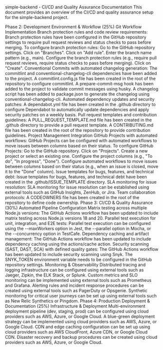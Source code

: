 simple-backend - CI/CD and Quality Assurance Documentation
This document provides an overview of the CI/CD and quality assurance setup for the simple-backend project.

Phase 2: Development Environment & Workflow (25%)
Git Workflow Implementation
Branch protection rules and code review requirements:
Branch protection rules have been configured in the GitHub repository settings to require pull request reviews and status checks to pass before merging.
To configure branch protection rules:
Go to the GitHub repository settings.
Click on "Branches".
Click on "Add rule".
Enter the branch name pattern (e.g., main).
Configure the branch protection rules (e.g., require pull request reviews, require status checks to pass before merging).
Click on "Create".
Conventional Commits with automated changelog generation:
The commitlint and conventional-changelog-cli dependencies have been added to the project.
A commitlint.config.js file has been created in the root of the repository to configure commitlint.
A prepare-commit-msg hook has been added to the project to validate commit messages using husky.
A changelog script has been added to package.json to generate the changelog using conventional-changelog-cli.
Automated dependency updates and security patches:
A dependabot.yml file has been created in the .github directory to configure Dependabot to automatically update dependencies and apply security patches on a weekly basis.
Pull request templates and contribution guidelines:
A PULL_REQUEST_TEMPLATE.md file has been created in the .github directory to provide a pull request template.
A CONTRIBUTING.md file has been created in the root of the repository to provide contribution guidelines.
Project Management Integration
GitHub Projects with automated workflows:
GitHub Projects can be configured with automated workflows to move issues between columns based on their status.
To configure GitHub Projects:
Go to the GitHub repository.
Click on "Projects".
Create a new project or select an existing one.
Configure the project columns (e.g., "To do", "In progress", "Done").
Configure automated workflows to move issues between columns based on their status (e.g., when an issue is closed, move it to the "Done" column).
Issue templates for bugs, features, and technical debt:
Issue templates for bugs, features, and technical debt have been created in the .github/ISSUE_TEMPLATE directory.
SLA monitoring for issue resolution:
SLA monitoring for issue resolution can be established using external tools such as GitHub Insights, ZenHub, or Jira.
Team collaboration protocols:
A CODEOWNERS file has been created in the root of the repository to define code ownership.
Phase 3: CI/CD & Quality Assurance (30%)
Automated Pipeline Configuration
Matrix testing across multiple Node.js versions:
The GitHub Actions workflow has been updated to include matrix testing across Node.js versions 18 and 20.
Parallel test execution for unit, integration, and E2E tests:
Parallel test execution can be configured using the --maxWorkers option in Jest, the --parallel option in Mocha, or the --concurrency option in TestCafe.
Dependency caching and artifact management:
The GitHub Actions workflow has been updated to include dependency caching using the actions/cache action.
Security scanning (SAST, DAST, SCA) with defined quality gates:
The GitHub Actions workflow has been updated to include security scanning using Snyk.
The SNYK_TOKEN environment variable needs to be configured in the GitHub repository settings.
Monitoring & Observability
Distributed tracing and logging infrastructure can be configured using external tools such as Jaeger, Zipkin, the ELK Stack, or Splunk.
Custom metrics and SLO monitoring can be implemented using external tools such as Prometheus and Grafana.
Alerting rules and incident response procedures can be created using external tools such as PagerDuty or Opsgenie.
Synthetic monitoring for critical user journeys can be set up using external tools such as New Relic Synthetics or Pingdom.
Phase 4: Production Deployment & Documentation (25%)
Infrastructure & Deployment
Multi-environment deployment pipeline (dev, staging, prod) can be configured using cloud providers such as AWS, Azure, or Google Cloud.
A blue-green deployment strategy can be implemented using cloud providers such as AWS, Azure, or Google Cloud.
CDN and edge caching configuration can be set up using cloud providers such as AWS CloudFront, Azure CDN, or Google Cloud CDN.
Disaster recovery and backup procedures can be created using cloud providers such as AWS, Azure, or Google Cloud.
